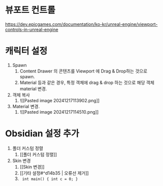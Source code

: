 # 뷰포트 컨트롤

https://dev.epicgames.com/documentation/ko-kr/unreal-engine/viewport-controls-in-unreal-engine

# 캐릭터 설정

1. Spawn
	1. Content Drawer 의 콘텐츠를 Viewport 에 Drag & Drop하는 것으로 spawn.
	2. Material 등과 같은 경우, 특정 객체에 drag & drop 하는 것으로 해당 객체 material 변경.
2. 객체 복사
	1. ![[Pasted image 20241217113902.png]]
4. Material 변경.
	1. ![[Pasted image 20241217114510.png]]

# Obsidian 설정 추가

1. 폴더 커스텀 정렬
	1. [[폴더 커스텀 정렬]]
2. Skin 변경
	1. [[Skin 변경]]
	2. [[기타 설정#^d14b35 | 오류선 제거]]
	3. <code> int main() { int c = 0; }</code>

